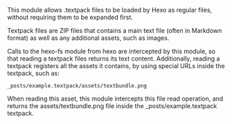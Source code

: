 This module allows .textpack files to be loaded by Hexo as regular files, without requiring them to be expanded first.

Textpack files are ZIP files that contains a main text file (often in Markdown format) as well as any additional assets, such as images. 

Calls to the hexo-fs module from hexo are intercepted by this module, so that reading a textpack files returns its text content. Additionally, reading a textpack registers all the assets it contains, by using special URLs inside the textpack, such as:

	_posts/example.textpack/assets/textbundle.png

When reading this asset, this module intercepts this file read operation, and returns the assets/textbundle.png file inside the \_posts/example.textpack textpack.
